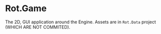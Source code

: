 # Rot.Game

The 2D, GUI application around the Engine. Assets are in `Rot.Data` project (WHICH ARE NOT COMMITED).
